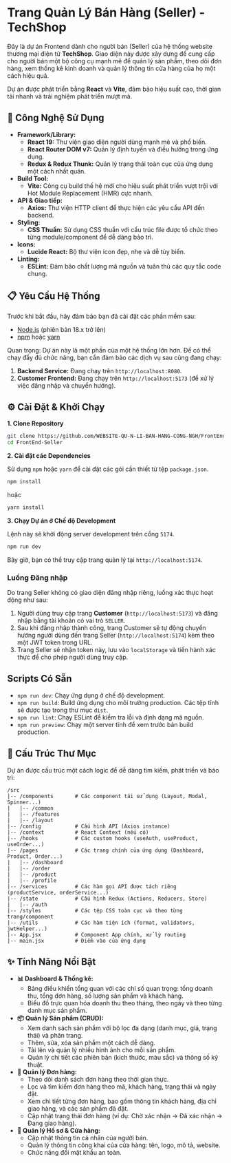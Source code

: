 # Trang Quản Lý Bán Hàng (Seller) - TechShop

Đây là dự án Frontend dành cho người bán (Seller) của hệ thống website thương mại điện tử **TechShop**. Giao diện này được xây dựng để cung cấp cho người bán một bộ công cụ mạnh mẽ để quản lý sản phẩm, theo dõi đơn hàng, xem thống kê kinh doanh và quản lý thông tin cửa hàng của họ một cách hiệu quả.

Dự án được phát triển bằng **React** và **Vite**, đảm bảo hiệu suất cao, thời gian tải nhanh và trải nghiệm phát triển mượt mà.

## 🚀 Công Nghệ Sử Dụng

- **Framework/Library:**
  - **React 19:** Thư viện giao diện người dùng mạnh mẽ và phổ biến.
  - **React Router DOM v7:** Quản lý định tuyến và điều hướng trong ứng dụng.
  - **Redux & Redux Thunk:** Quản lý trạng thái toàn cục của ứng dụng một cách nhất quán.
- **Build Tool:**
  - **Vite:** Công cụ build thế hệ mới cho hiệu suất phát triển vượt trội với Hot Module Replacement (HMR) cực nhanh.
- **API & Giao tiếp:**
  - **Axios:** Thư viện HTTP client để thực hiện các yêu cầu API đến backend.
- **Styling:**
  - **CSS Thuần:** Sử dụng CSS thuần với cấu trúc file được tổ chức theo từng module/component để dễ dàng bảo trì.
- **Icons:**
  - **Lucide React:** Bộ thư viện icon đẹp, nhẹ và dễ tùy biến.
- **Linting:**
  - **ESLint:** Đảm bảo chất lượng mã nguồn và tuân thủ các quy tắc code chung.

## 📋 Yêu Cầu Hệ Thống

Trước khi bắt đầu, hãy đảm bảo bạn đã cài đặt các phần mềm sau:
- [Node.js](https://nodejs.org/) (phiên bản 18.x trở lên)
- [npm](https://www.npmjs.com/) hoặc [yarn](https://yarnpkg.com/)

Quan trọng: Dự án này là một phần của một hệ thống lớn hơn. Để có thể chạy đầy đủ chức năng, bạn cần đảm bảo các dịch vụ sau cũng đang chạy:
1.  **Backend Service:** Đang chạy trên `http://localhost:8080`.
2.  **Customer Frontend:** Đang chạy trên `http://localhost:5173` (để xử lý việc đăng nhập và chuyển hướng).

## ⚙️ Cài Đặt & Khởi Chạy

**1. Clone Repository**

```bash
git clone https://github.com/WEBSITE-QU-N-LI-BAN-HANG-CONG-NGH/FrontEnd-Seller
cd FrontEnd-Seller
```

**2. Cài đặt các Dependencies**

Sử dụng `npm` hoặc `yarn` để cài đặt các gói cần thiết từ tệp `package.json`.

```bash
npm install
```
hoặc
```bash
yarn install
```

**3. Chạy Dự án ở Chế độ Development**

Lệnh này sẽ khởi động server development trên cổng `5174`.

```bash
npm run dev
```

Bây giờ, bạn có thể truy cập trang quản lý tại `http://localhost:5174`.

### Luồng Đăng nhập

Do trang Seller không có giao diện đăng nhập riêng, luồng xác thực hoạt động như sau:
1.  Người dùng truy cập trang **Customer** (`http://localhost:5173`) và đăng nhập bằng tài khoản có vai trò `SELLER`.
2.  Sau khi đăng nhập thành công, trang Customer sẽ tự động chuyển hướng người dùng đến trang Seller (`http://localhost:5174`) kèm theo một JWT token trong URL.
3.  Trang Seller sẽ nhận token này, lưu vào `localStorage` và tiến hành xác thực để cho phép người dùng truy cập.

## Scripts Có Sẵn

- `npm run dev`: Chạy ứng dụng ở chế độ development.
- `npm run build`: Build ứng dụng cho môi trường production. Các tệp tĩnh sẽ được tạo trong thư mục `dist`.
- `npm run lint`: Chạy ESLint để kiểm tra lỗi và định dạng mã nguồn.
- `npm run preview`: Chạy một server tĩnh để xem trước bản build production.

## 📁 Cấu Trúc Thư Mục

Dự án được cấu trúc một cách logic để dễ dàng tìm kiếm, phát triển và bảo trì:

```
/src
|-- /components       # Các component tái sử dụng (Layout, Modal, Spinner...)
|   |-- /common
|   |-- /features
|   |-- /layout
|-- /config           # Cấu hình API (Axios instance)
|-- /context          # React Context (nếu có)
|-- /hooks            # Các custom hooks (useAuth, useProduct, useOrder...)
|-- /pages            # Các trang chính của ứng dụng (Dashboard, Product, Order...)
|   |-- /dashboard
|   |-- /order
|   |-- /product
|   |-- /profile
|-- /services         # Các hàm gọi API được tách riêng (productService, orderService...)
|-- /state            # Cấu hình Redux (Actions, Reducers, Store)
|   |-- /auth
|-- /styles           # Các tệp CSS toàn cục và theo từng trang/component
|-- /utils            # Các hàm tiện ích (format, validators, jwtHelper...)
|-- App.jsx           # Component App chính, xử lý routing
|-- main.jsx          # Điểm vào của ứng dụng
```

## ✨ Tính Năng Nổi Bật

- **📊 Dashboard & Thống kê:**
  - Bảng điều khiển tổng quan với các chỉ số quan trọng: tổng doanh thu, tổng đơn hàng, số lượng sản phẩm và khách hàng.
  - Biểu đồ trực quan hóa doanh thu theo tháng, theo ngày và theo từng danh mục sản phẩm.
- **📦 Quản lý Sản phẩm (CRUD):**
  - Xem danh sách sản phẩm với bộ lọc đa dạng (danh mục, giá, trạng thái) và phân trang.
  - Thêm, sửa, xóa sản phẩm một cách dễ dàng.
  - Tải lên và quản lý nhiều hình ảnh cho mỗi sản phẩm.
  - Quản lý chi tiết các phiên bản (kích thước, màu sắc) và thông số kỹ thuật.
- **🛒 Quản lý Đơn hàng:**
  - Theo dõi danh sách đơn hàng theo thời gian thực.
  - Lọc và tìm kiếm đơn hàng theo mã, khách hàng, trạng thái và ngày đặt.
  - Xem chi tiết từng đơn hàng, bao gồm thông tin khách hàng, địa chỉ giao hàng, và các sản phẩm đã đặt.
  - Cập nhật trạng thái đơn hàng (ví dụ: Chờ xác nhận → Đã xác nhận → Đang giao hàng).
- **👤 Quản lý Hồ sơ & Cửa hàng:**
  - Cập nhật thông tin cá nhân của người bán.
  - Quản lý thông tin công khai của cửa hàng: tên, logo, mô tả, website.
  - Chức năng đổi mật khẩu an toàn.
